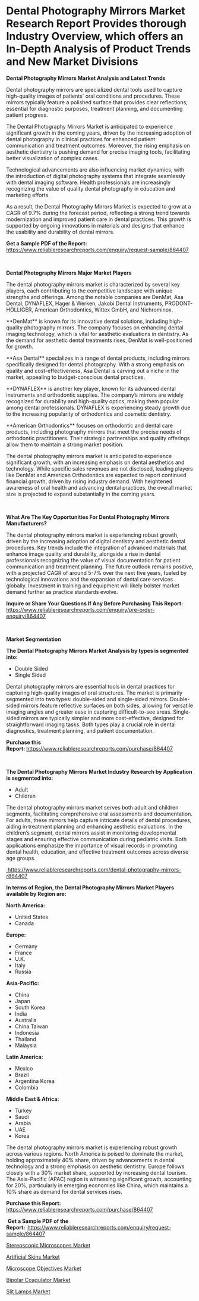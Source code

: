 <p><h1>Dental Photography Mirrors Market Research Report Provides thorough Industry Overview, which offers an In-Depth Analysis of Product Trends and New Market Divisions</h1></p><p><strong>Dental Photography Mirrors Market Analysis and Latest Trends</strong></p>
<p><p>Dental photography mirrors are specialized dental tools used to capture high-quality images of patients' oral conditions and procedures. These mirrors typically feature a polished surface that provides clear reflections, essential for diagnostic purposes, treatment planning, and documenting patient progress. </p><p>The Dental Photography Mirrors Market is anticipated to experience significant growth in the coming years, driven by the increasing adoption of dental photography in clinical practices for enhanced patient communication and treatment outcomes. Moreover, the rising emphasis on aesthetic dentistry is pushing demand for precise imaging tools, facilitating better visualization of complex cases. </p><p>Technological advancements are also influencing market dynamics, with the introduction of digital photography systems that integrate seamlessly with dental imaging software. Health professionals are increasingly recognizing the value of quality dental photography in education and marketing efforts. </p><p>As a result, the Dental Photography Mirrors Market is expected to grow at a CAGR of 9.7% during the forecast period, reflecting a strong trend towards modernization and improved patient care in dental practices. This growth is supported by ongoing innovations in materials and designs that enhance the usability and durability of dental mirrors.</p></p>
<p><strong>Get a Sample PDF of the Report:&nbsp;</strong> <a href="https://www.reliableresearchreports.com/enquiry/request-sample/864407?utm_campaign=41&utm_medium=2&utm_source=Github&utm_content=ia&utm_term=04032025&utm_id=dental-photography-mirrors">https://www.reliableresearchreports.com/enquiry/request-sample/864407</a></p>
<p>&nbsp;</p>
<p><strong>Dental Photography Mirrors Major Market Players</strong></p>
<p><p>The dental photography mirrors market is characterized by several key players, each contributing to the competitive landscape with unique strengths and offerings. Among the notable companies are DenMat, Asa Dental, DYNAFLEX, Hager & Werken, Jakobi Dental Instruments, PRODONT-HOLLIGER, American Orthodontics, Wittex GmbH, and Nichrominox.</p><p>**DenMat** is known for its innovative dental solutions, including high-quality photography mirrors. The company focuses on enhancing dental imaging technology, which is vital for aesthetic evaluations in dentistry. As the demand for aesthetic dental treatments rises, DenMat is well-positioned for growth. </p><p>**Asa Dental** specializes in a range of dental products, including mirrors specifically designed for dental photography. With a strong emphasis on quality and cost-effectiveness, Asa Dental is carving out a niche in the market, appealing to budget-conscious dental practices.</p><p>**DYNAFLEX** is another key player, known for its advanced dental instruments and orthodontic supplies. The company’s mirrors are widely recognized for durability and high-quality optics, making them popular among dental professionals. DYNAFLEX is experiencing steady growth due to the increasing popularity of orthodontics and cosmetic dentistry.</p><p>**American Orthodontics** focuses on orthodontic and dental care products, including photography mirrors that meet the precise needs of orthodontic practitioners. Their strategic partnerships and quality offerings allow them to maintain a strong market position.</p><p>The dental photography mirrors market is anticipated to experience significant growth, with an increasing emphasis on dental aesthetics and technology. While specific sales revenues are not disclosed, leading players like DenMat and American Orthodontics are expected to report continued financial growth, driven by rising industry demand. With heightened awareness of oral health and advancing dental practices, the overall market size is projected to expand substantially in the coming years.</p></p>
<p>&nbsp;</p>
<p><strong>What Are The Key Opportunities For Dental Photography Mirrors Manufacturers?</strong></p>
<p><p>The dental photography mirrors market is experiencing robust growth, driven by the increasing adoption of digital dentistry and aesthetic dental procedures. Key trends include the integration of advanced materials that enhance image quality and durability, alongside a rise in dental professionals recognizing the value of visual documentation for patient communication and treatment planning. The future outlook remains positive, with a projected CAGR of around 5-7% over the next five years, fueled by technological innovations and the expansion of dental care services globally. Investment in training and equipment will likely bolster market demand further as practice standards evolve.</p></p>
<p><strong>Inquire or Share Your Questions If Any Before Purchasing This Report:</strong> <a href="https://www.reliableresearchreports.com/enquiry/pre-order-enquiry/864407?utm_campaign=41&utm_medium=2&utm_source=Github&utm_content=ia&utm_term=04032025&utm_id=dental-photography-mirrors">https://www.reliableresearchreports.com/enquiry/pre-order-enquiry/864407</a></p>
<p>&nbsp;</p>
<p><strong>Market Segmentation</strong></p>
<p><strong>The Dental Photography Mirrors Market Analysis by types is segmented into:</strong></p>
<p><ul><li>Double Sided</li><li>Single Sided</li></ul></p>
<p><p>Dental photography mirrors are essential tools in dental practices for capturing high-quality images of oral structures. The market is primarily segmented into two types: double-sided and single-sided mirrors. Double-sided mirrors feature reflective surfaces on both sides, allowing for versatile imaging angles and greater ease in capturing difficult-to-see areas. Single-sided mirrors are typically simpler and more cost-effective, designed for straightforward imaging tasks. Both types play a crucial role in dental diagnostics, treatment planning, and patient documentation.</p></p>
<p><strong>Purchase this Report:&nbsp;</strong><a href="https://www.reliableresearchreports.com/purchase/864407?utm_campaign=41&utm_medium=2&utm_source=Github&utm_content=ia&utm_term=04032025&utm_id=dental-photography-mirrors">https://www.reliableresearchreports.com/purchase/864407</a></p>
<p>&nbsp;</p>
<p><strong>The Dental Photography Mirrors Market Industry Research by Application is segmented into:</strong></p>
<p><ul><li>Adult</li><li>Children</li></ul></p>
<p><p>The dental photography mirrors market serves both adult and children segments, facilitating comprehensive oral assessments and documentation. For adults, these mirrors help capture intricate details of dental procedures, aiding in treatment planning and enhancing aesthetic evaluations. In the children’s segment, dental mirrors assist in monitoring developmental stages and ensuring effective communication during pediatric visits. Both applications emphasize the importance of visual records in promoting dental health, education, and effective treatment outcomes across diverse age groups.</p></p>
<p><a href="https://www.reliableresearchreports.com/dental-photography-mirrors-r864407?utm_campaign=41&utm_medium=2&utm_source=Github&utm_content=ia&utm_term=04032025&utm_id=dental-photography-mirrors">&nbsp;https://www.reliableresearchreports.com/dental-photography-mirrors-r864407</a></p>
<p><strong>In terms of Region, the Dental Photography Mirrors Market Players available by Region are:</strong></p>
<p>
    <p> <strong> North America: </strong>
        <ul>
            <li>United States</li>
            <li>Canada</li>
        </ul>
        </p> 
    <p> <strong> Europe: </strong>
        <ul>
            <li>Germany</li>
            <li>France</li>
            <li>U.K.</li>
            <li>Italy</li>
            <li>Russia</li>
        </ul>
        </p> 
    <p> <strong> Asia-Pacific: </strong>
        <ul>
            <li>China</li>
            <li>Japan</li>
            <li>South Korea</li>
            <li>India</li>
            <li>Australia</li>
            <li>China Taiwan</li>
            <li>Indonesia</li>
            <li>Thailand</li>
            <li>Malaysia</li>
        </ul>
        </p> 
    <p> <strong> Latin America: </strong>
        <ul>
            <li>Mexico</li>
            <li>Brazil</li>
            <li>Argentina Korea</li>
            <li>Colombia</li>
        </ul>
        </p> 
    <p> <strong> Middle East & Africa: </strong>
        <ul>
            <li>Turkey</li>
            <li>Saudi</li>
            <li>Arabia</li>
            <li>UAE</li>
            <li>Korea</li>
        </ul>
    </p>
    </p>
<p><p>The dental photography mirrors market is experiencing robust growth across various regions. North America is poised to dominate the market, holding approximately 40% share, driven by advancements in dental technology and a strong emphasis on aesthetic dentistry. Europe follows closely with a 30% market share, supported by increasing dental tourism. The Asia-Pacific (APAC) region is witnessing significant growth, accounting for 20%, particularly in emerging economies like China, which maintains a 10% share as demand for dental services rises.</p></p>
<p><strong>Purchase this Report: </strong><a href="https://www.reliableresearchreports.com/purchase/864407?utm_campaign=41&utm_medium=2&utm_source=Github&utm_content=ia&utm_term=04032025&utm_id=dental-photography-mirrors">https://www.reliableresearchreports.com/purchase/864407</a></p>
<p>&nbsp;<strong>Get a Sample PDF of the Report:&nbsp;&nbsp;</strong><a href="https://www.reliableresearchreports.com/enquiry/request-sample/864407?utm_campaign=41&utm_medium=2&utm_source=Github&utm_content=ia&utm_term=04032025&utm_id=dental-photography-mirrors">https://www.reliableresearchreports.com/enquiry/request-sample/864407</a></p>
<p><strong></strong></p>
<p><p><a href="https://github.com/beyeagamizjp/Market-Research-Report-List-1/blob/main/stereoscopic-microscopes-market.md?utm_campaign=41&utm_medium=2&utm_source=Github&utm_content=ia&utm_term=04032025&utm_id=dental-photography-mirrors">Stereoscopic Microscopes Market</a></p><p><a href="https://github.com/sutrejaron/Market-Research-Report-List-1/blob/main/artificial-skins-market.md?utm_campaign=41&utm_medium=2&utm_source=Github&utm_content=ia&utm_term=04032025&utm_id=dental-photography-mirrors">Artificial Skins Market</a></p><p><a href="https://github.com/baatetoshda/Market-Research-Report-List-1/blob/main/microscope-objectives-market.md?utm_campaign=41&utm_medium=2&utm_source=Github&utm_content=ia&utm_term=04032025&utm_id=dental-photography-mirrors">Microscope Objectives Market</a></p><p><a href="https://github.com/kukolkasimo5/Market-Research-Report-List-1/blob/main/bipolar-coagulator-market.md?utm_campaign=41&utm_medium=2&utm_source=Github&utm_content=ia&utm_term=04032025&utm_id=dental-photography-mirrors">Bipolar Coagulator Market</a></p><p><a href="https://github.com/mudgeadamsvx/Market-Research-Report-List-1/blob/main/slit-lamps-market.md?utm_campaign=41&utm_medium=2&utm_source=Github&utm_content=ia&utm_term=04032025&utm_id=dental-photography-mirrors">Slit Lamps Market</a></p></p>